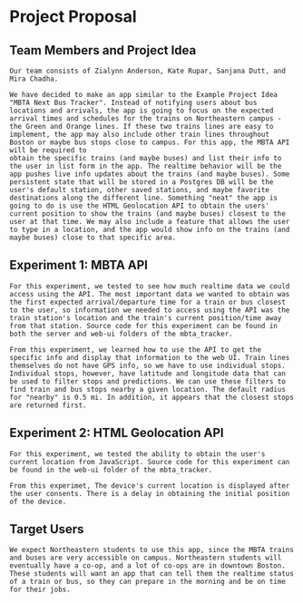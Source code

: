 # Project Proposal

## Team Members and Project Idea
	Our team consists of Zialynn Anderson, Kate Rupar, Sanjana Dutt, and Mira Chadha. 

	We have decided to make an app similar to the Example Project Idea "MBTA Next Bus Tracker". Instead of notifying users about bus locations and arrivals, the app is going to focus on the expected arrival times and schedules for the trains on Northeastern campus - the Green and Orange lines. If these two trains lines are easy to implement, the app may also include other train lines throughout Boston or maybe bus stops close to campus. For this app, the MBTA API will be required to 
	obtain the specific trains (and maybe buses) and list their info to the user in list form in the app. The realtime behavior will be the app pushes live info updates about the trains (and maybe buses). Some persistent state that will be stored in a Postgres DB will be the user's default station, other saved stations, and maybe favorite destinations along the different line. Something "neat" the app is going to do is use the HTML Geolocation API to obtain the users' current position to show the trains (and maybe buses) closest to the user at that time. We may also include a feature that allows the user to type in a location, and the app would show info on the trains (and maybe buses) close to that specific area. 

## Experiment 1: MBTA API
	For this experiment, we tested to see how much realtime data we could access using the API. The most important data we wanted to obtain was the first expected arrival/departure time for a train or bus closest to the user, so information we needed to access using the API was the train station's location and the train's current position/time away from that station. Source code for this experiment can be found in both the server and web-ui folders of the mbta_tracker.

	From this experiment, we learned how to use the API to get the specific info and display that information to the web UI. Train lines themselves do not have GPS info, so we have to use individual stops. Individual stops, however, have latitude and longitude data that can be used to filter stops and predictions. We can use these filters to find train and bus stops nearby a given location. The default radius for "nearby" is 0.5 mi. In addition, it appears that the closest stops are returned first.

## Experiment 2: HTML Geolocation API
	For this experiment, we tested the ability to obtain the user's current location from JavaScript. Source code for this experiment can be found in the web-ui folder of the mbta_tracker.

	From this experimet, The device's current location is displayed after the user consents. There is a delay in obtaining the initial position of the device.

## Target Users
	We expect Northeastern students to use this app, since the MBTA trains and buses are very accessible on campus. Northeastern students will eventually have a co-op, and a lot of co-ops are in downtown Boston. These students will want an app that can tell them the realtime status of a train or bus, so they can prepare in the morning and be on time for their jobs.